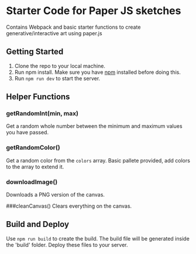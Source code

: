 # Starter Code for Paper JS sketches

Contains Webpack and basic starter functions to create generative/interactive art using paper.js

## Getting Started

1. Clone the repo to your local machine.
2. Run npm install. Make sure you have [npm](https://www.npmjs.com/) installed before doing this.
3. Run `npm run dev` to start the server.

## Helper Functions

### getRandomInt(min, max)
Get a random whole number between the minimum and maximum values you have passed.

### getRandomColor()
Get a random color from the `colors` array. Basic pallete provided, add colors to the array to extend it.

### downloadImage()
Downloads a PNG version of the canvas.

###cleanCanvas()
Clears everything on the canvas.

## Build and Deploy

Use `npm run build` to create the build. The build file will be generated inside the 'build' folder. Deploy these files to your server.
